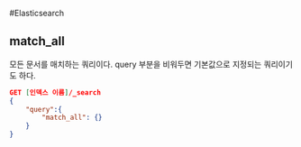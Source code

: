 #Elasticsearch 


## match_all
모든 문서를 매치하는 쿼리이다. query 부분을 비워두면 기본값으로 지정되는 쿼리이기도 하다.

```json
GET [인덱스 이름]/_search
{
	"query":{
		"match_all": {}
	}
}
```